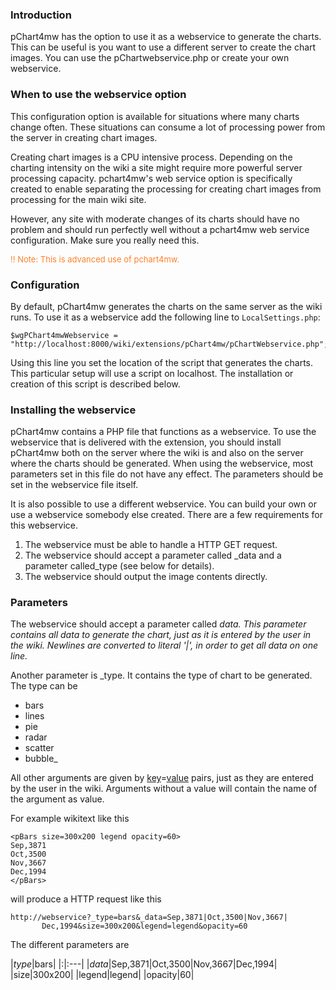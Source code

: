 ### Introduction ###
pChart4mw has the option to use it as a webservice to generate the charts. This can be useful is you want to use a different server to create the chart images. You can use the pChartwebservice.php or create your own webservice.

### When to use the webservice option ###
This configuration option is available for situations where many charts change often. These situations can consume a lot of processing power from the server in creating chart images.

Creating chart images is a CPU intensive process. Depending on the charting intensity on the wiki a site might require more powerful server processing capacity. pchart4mw's web service option is specifically created to enable separating the processing for creating chart images from processing for the main wiki site.

However, any site with moderate changes of its charts should have no problem and should run perfectly well without a pchart4mw web service configuration. Make sure you really need this.

<font color='#FF7F2A' size='2'>!! Note: This is advanced use of pchart4mw. </font>

### Configuration ###

By default, pChart4mw generates the charts on the same server as the wiki runs.
To use it as a webservice add the following line to `LocalSettings.php`:
```
$wgPChart4mwWebservice = "http://localhost:8000/wiki/extensions/pChart4mw/pChartWebservice.php";
```
Using this line you set the location of the script that generates the charts. This particular setup will use a script on localhost. The installation or creation of this script is described below.

### Installing the webservice ###
pChart4mw contains a PHP file that functions as a webservice. To use the webservice that is delivered with the extension, you should install pChart4mw both on the server where the wiki is and also on the server where the charts should be generated. When using the webservice, most parameters set in this file do not have any effect. The parameters should be set in the webservice file itself.

It is also possible to use a different webservice. You can build your own or use a webservice somebody else created. There are a few requirements for this webservice.
  1. The webservice must be able to handle a HTTP GET request.
  1. The webservice should accept a parameter called _data and a parameter called_type (see below for details).
  1. The webservice should output the image contents directly.

### Parameters ###
The webservice should accept a parameter called _data. This parameter contains all data to generate the chart, just as it is entered by the user in the wiki. Newlines are converted to literal '|', in order to get all data on one line._

Another parameter is _type. It contains the type of chart to be generated. The type can be
  * bars
  * lines
  * pie
  * radar
  * scatter
  * bubble_

All other arguments are given by [key](key.md)=[value](value.md) pairs, just as they are entered by the user in the wiki. Arguments without a value will contain the name of the argument as value.

For example wikitext like this
```
<pBars size=300x200 legend opacity=60>
Sep,3871
Oct,3500
Nov,3667
Dec,1994
</pBars>
```
will produce a HTTP request like this
```
http://webservice?_type=bars&_data=Sep,3871|Oct,3500|Nov,3667|
       Dec,1994&size=300x200&legend=legend&opacity=60
```

The different parameters are

|_type_|bars|
|:|:---|
|_data_|Sep,3871|Oct,3500|Nov,3667|Dec,1994|
|size|300x200|
|legend|legend|
|opacity|60|